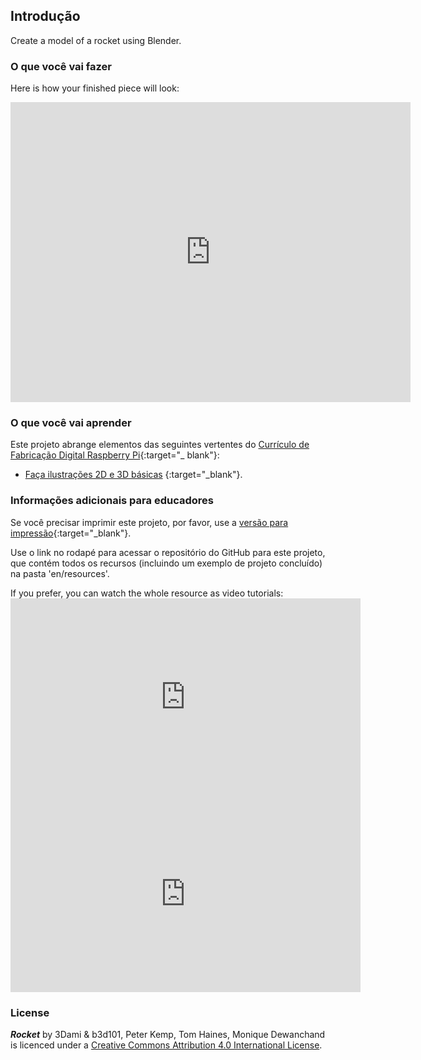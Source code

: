 ## Introdução

Create a model of a rocket using Blender.

### O que você vai fazer

Here is how your finished piece will look:

<div class="sketchfab-embed-wrapper"><iframe width="640" height="480" src="https://sketchfab.com/models/5660fd9d487e4175bd3b7d97c6277f39/embed" frameborder="0" allowvr allowfullscreen mozallowfullscreen="true" webkitallowfullscreen="true" onmousewheel=""></iframe>
</div>

### O que você vai aprender

Este projeto abrange elementos das seguintes vertentes do [Currículo de Fabricação Digital Raspberry Pi](http://rpf.io/curriculum){:target="_ blank"}:

+ [Faça ilustrações 2D e 3D básicas](https://curriculum.raspberrypi.org/design/creator/) {:target="_blank"}.

### Informações adicionais para educadores

Se você precisar imprimir este projeto, por favor, use a [versão para impressão](https://projects.raspberrypi.org/en/projects/blender-rocket/print){:target="_blank"}.

Use o link no rodapé para acessar o repositório do GitHub para este projeto, que contém todos os recursos (incluindo um exemplo de projeto concluído) na pasta 'en/resources'.

If you prefer, you can watch the whole resource as video tutorials: <iframe width="560" height="315" src="https://www.youtube.com/embed/SlhTaqJvqlo?rel=0" frameborder="0" allowfullscreen mark="crwd-mark"></iframe> <iframe width="560" height="315" src="https://www.youtube.com/embed/7jj5e2LckMQ?rel=0" frameborder="0" allowfullscreen mark="crwd-mark"></iframe> 

### License

***Rocket*** by 3Dami & b3d101, Peter Kemp, Tom Haines, Monique Dewanchand is licenced under a [Creative Commons Attribution 4.0 International License](http://creativecommons.org/licenses/by-sa/4.0/).